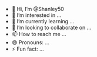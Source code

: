 - 👋 Hi, I’m @Shanley50
- 👀 I’m interested in ...
- 🌱 I’m currently learning ...
- 💞️ I’m looking to collaborate on ...
- 📫 How to reach me ...
- 😄 Pronouns: ...
- ⚡ Fun fact: ...

<!---
Shanley50/Shanley50 is a ✨ special ✨ repository because its `README.md` (this file) appears on your GitHub profile.
You can click the Preview link to take a look at your changes.
--->
